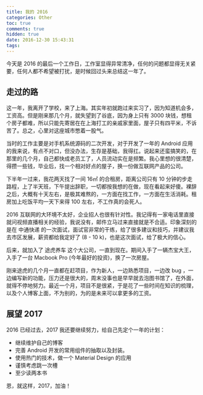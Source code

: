 ```yaml
---
title: 我的 2016
categories: Other
toc: true
comments: true
hidden: true
date: 2016-12-30 15:43:31
tags:
---
```


今天是 2016 的最后一个工作日，工作室显得异常清净，任何的问题都显得无关紧要，任何人都不希望被打扰，是时候回过头来总结这一年了。

<!--more-->
## 走过的路

这一年，我离开了学校，来了上海。其实年初就跑过来实习了，因为知道机会多，工资高。但是刚来那几个月，就失望到了谷底，因为身上只有 3000 块钱，想租个房子都难，所以只能先寄居在在上海打工的亲戚家里面，屋子只有四平米，不诉苦了。总之，心里对这座城市憋着一股气。

当时的工作主要是对手机系统源码的二次开发，对于开发了一年的 Android 应用的我来说，有点不对口，但没办法，生存是基础，我得扛。说起来还蛮搞笑的，在那里的几个月，自己都快成老员工了，人员流动实在是频繁。我心里想的很清楚，得攒一些钱，毕业后，找一个相对好点的屋子，换一份做互联网产品的公司。

下半年一过来，我花两天找了一间 16㎡ 的合租房，距离公司只有 10 分钟的步走路程，上了半天班，下午提出辞职，一切都按我想的在做，现在看起来好傻。裸辞之后，大概有十天左右，是极其难熬的，一方面在找工作，一方面在生活消耗。租房加上吃饭平均一天下来得 100 左右，不工作真的会死人。

2016 互联网的大环境不太好，企业招人也很有针对性。我记得有一家电话里直接就问视频直播相关的经验，我说没有，邮件立马过来直接就是不合适。印象深刻的是在 中通快递 的一次面试，面试官非常的干练，给了很多建议和技巧，并建议我去市区发展，薪资都给我定好了 (8 - 10 k)，也是这次面试，给了极大的信心。

后来，就加入了 途虎养车 这个大公司，一直到现在。期间入手了一辆杰宝大王，入手了一台 Macbook Pro (今年最好的投资)，换了一次房屋。

刚来途虎的几个月一直都在赶项目，作为新人，一边熟悉项目，一边改 bug ，一边编写新的功能，压力还是很大的，周末没事也是早早就去泡图书馆了，在外面，就得不停地努力。最近一个月，项目不是很紧，于是花了一些时间在知识的梳理，以及个人博客上面，不为别的，为的是未来可以拿更多的工资。

## 展望 2017

2016 已经过去，2017 我还要继续努力，给自己先定个一年的计划：

- 继续维护自己的博客
- 完善 Android 开发的常用组件的抽取以及封装。
- 使用热门的技术，做一个 Material Design 的应用
- 谨慎考虑跳一次槽
- 至少读两本书

恩，就这样，2017，加油！


